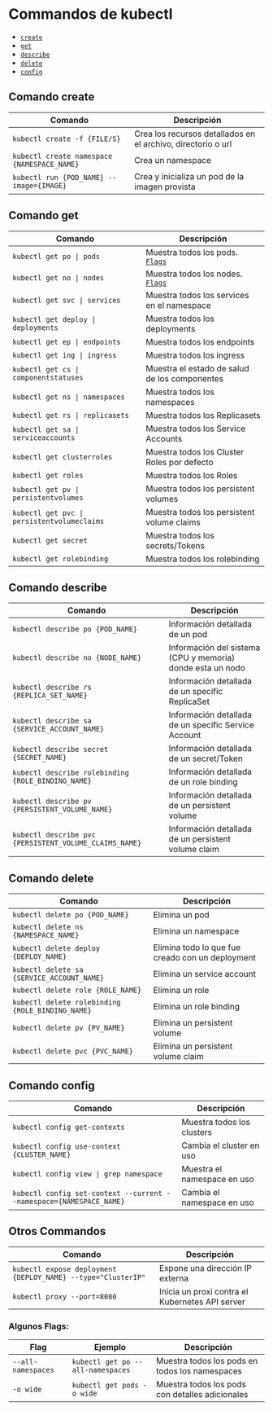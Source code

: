 # Commandos de kubectl

- [`create`](#Comando-create)
- [`get`](#Comando-get)
- [`describe`](#Comando-describe)
- [`delete`](#Comando-delete)
- [`config`](#Comando-config)

## Comando create

| Comando                                     | Descripción                                                  |
| ------------------------------------------- | ------------------------------------------------------------ |
| `kubectl create -f {FILE/S}`                | Crea los recursos detallados en el archivo, directorio o url |
| `kubectl create namespace {NAMESPACE_NAME}` | Crea un namespace                                            |
| `kubectl run {POD_NAME} --image={IMAGE}`    | Crea y inicializa un pod de la imagen provista               |

## Comando get

| Comando                                     | Descripción                                        |
| ------------------------------------------- | -------------------------------------------------- |
| `kubectl get po \| pods`                    | Muestra todos los pods. [`Flags`](#Algunos-Flags)  |
| `kubectl get no \| nodes`                   | Muestra todos los nodes. [`Flags`](#Algunos-Flags) |
| `kubectl get svc \| services`               | Muestra todos los services en el namespace         |
| `kubectl get deploy \| deployments`         | Muestra todos los deployments                      |
| `kubectl get ep \| endpoints`               | Muestra todos los endpoints                        |
| `kubectl get ing \| ingress`                | Muestra todos los ingress                          |
| `kubectl get cs \| componentstatuses`       | Muestra el estado de salud de los componentes      |
| `kubectl get ns \| namespaces`              | Muestra todos los namespaces                       |
| `kubectl get rs \| replicasets`             | Muestra todos los Replicasets                      |
| `kubectl get sa \| serviceaccounts`         | Muestra todos los Service Accounts                 |
| `kubectl get clusterroles`                  | Muestra todos los Cluster Roles por defecto        |
| `kubectl get roles`                         | Muestra todos los Roles                            |
| `kubectl get pv \| persistentvolumes`       | Muestra todos los persistent volumes               |
| `kubectl get pvc \| persistentvolumeclaims` | Muestra todos los persistent volume claims         |
| `kubectl get secret`                        | Muestra todos los secrets/Tokens                   |
| `kubectl get rolebinding`                   | Muestra todos los rolebinding                      |

## Comando describe

| Comando                                                | Descripción                                                |
| ------------------------------------------------------ | ---------------------------------------------------------- |
| `kubectl describe po {POD_NAME}`                       | Información detallada de un pod                            |
| `kubectl describe no {NODE_NAME}`                      | Información del sistema (CPU y memoria) donde esta un nodo |
| `kubectl describe rs {REPLICA_SET_NAME}`               | Información detallada de un specific ReplicaSet            |
| `kubectl describe sa {SERVICE_ACCOUNT_NAME}`           | Información detallada de un specific Service Account       |
| `kubectl describe secret {SECRET_NAME}`                | Información detallada de un secret/Token                   |
| `kubectl describe rolebinding {ROLE_BINDING_NAME}`     | Información detallada de un role binding                   |
| `kubectl describe pv {PERSISTENT_VOLUME_NAME}`         | Información detallada de un persistent volume              |
| `kubectl describe pvc {PERSISTENT_VOLUME_CLAIMS_NAME}` | Información detallada de un persistent volume claim        |

## Comando delete

| Comando                                          | Descripción                                      |
| ------------------------------------------------ | ------------------------------------------------ |
| `kubectl delete po {POD_NAME}`                   | Elimina un pod                                   |
| `kubectl delete ns {NAMESPACE_NAME}`             | Elimina un namespace                             |
| `kubectl delete deploy {DEPLOY_NAME}`            | Elimina todo lo que fue creado con un deployment |
| `kubectl delete sa {SERVICE_ACCOUNT_NAME}`       | Elimina un service account                       |
| `kubectl delete role {ROLE_NAME}`                | Elimina un role                                  |
| `kubectl delete rolebinding {ROLE_BINDING_NAME}` | Elimina un role binding                          |
| `kubectl delete pv {PV_NAME}`                    | Elimina un persistent volume                     |
| `kubectl delete pvc {PVC_NAME}`                  | Elimina un persistent volume claim               |

## Comando config

| Comando                                                             | Descripción                 |
| ------------------------------------------------------------------- | --------------------------- |
| `kubectl config get-contexts`                                       | Muestra todos los clusters  |
| `kubectl config use-context {CLUSTER_NAME}`                         | Cambia el cluster en uso    |
| `kubectl config view \| grep namespace`                             | Muestra el namespace en uso |
| `kubectl config set-context --current --namespace={NAMESPACE_NAME}` | Cambia el namespace en uso  |

## Otros Commandos

| Comando                                                      | Descripción                                     |
| ------------------------------------------------------------ | ----------------------------------------------- |
| `kubectl expose deployment {DEPLOY_NAME} --type="ClusterIP"` | Expone una dirección IP externa                 |
| `kubectl proxy --port=8080`                                  | Inicia un proxi contra el Kubernetes API server |

### Algunos Flags:

| Flag               | Ejemplo                           | Descripción                                     |
| ------------------ | --------------------------------- | ----------------------------------------------- |
| `--all-namespaces` | `kubectl get po --all-namespaces` | Muestra todos los pods en todos los namespaces  |
| `-o wide`          | `kubectl get pods -o wide`        | Muestra todos los pods con detalles adicionales |
